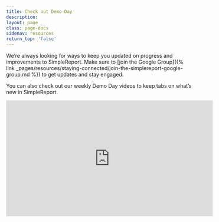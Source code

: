 ```yaml
---
title: Check out Demo Day
description:
layout: page
class: page-docs
sidenav: resources
return_top: 'false'
---
```


We’re always looking for ways to keep you updated on progress and improvements to SimpleReport. Make sure to [join the Google Group]({% link _pages/resources/staying-connected/join-the-simplereport-google-group.md %}) to get updates and stay engaged.

You can also check out our weekly Demo Day videos to keep tabs on what’s new in SimpleReport.

<div class="usa-embed-container">
  <iframe width="560" height="315" src="https://www.youtube.com/embed/3YsfDprX2aw" frameborder="0" allow="accelerometer; autoplay; clipboard-write; encrypted-media; gyroscope; picture-in-picture" allowfullscreen></iframe>
</div>
